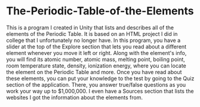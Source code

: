 # The-Periodic-Table-of-the-Elements
This is a program I created in Unity that lists and describes all of the elements of the Periodic Table. It is based on an HTML project I did in college that I unfortunately no longer have. In this program, you have a slider at the top of the Explore section that lets you read about a different element whenever you move it left or right. Along with the element's info, you will find its atomic number, atomic mass, melting point, boiling point, room temperature state, density, ionization energy, where you can locate the element on the Periodic Table and more. Once you have read about these elements, you can put your knowledge to the test by going to the Quiz section of the application. There, you answer true/false questions as you work your way up to $1,000,000. I even have a Sources section that lists the websites I got the information about the elements from.
